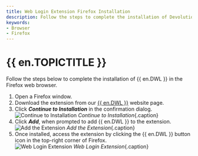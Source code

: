 ```yaml
---
title: Web Login Extension Firefox Installation
description: Follow the steps to complete the installation of Devolutions Web Login in the Firefox web browser. 
keywords:
- Browser
- Firefox
---
```

# {{ en.TOPICTITLE }} 
Follow the steps below to complete the installation of {{ en.DWL }} in the Firefox web browser. 
1. Open a Firefox window. 
1. Download the extension from our [{{ en.DWL }}](https://devolutions.net/web-login) website page. 
1. Click ***Continue to Installation*** in the confirmation dialog. 
![Continue to Installation](/img/en/kb/KB4812.png) 
*Continue to Installation*{.caption} 
1. Click ***Add***, when prompted to add {{ en.DWL }} to the extension. 
![Add the Extension](/img/en/kb/KB4813.png) 
*Add the Extension*{.caption} 
1. Once installed, access the extension by clicking the {{ en.DWL }} button icon in the top-right corner of Firefox.  
![Web Login Extension](/img/en/kb/KB4814.png) 
*Web Login Extension*{.caption}  




